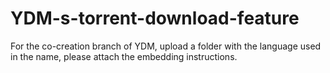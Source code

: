 # YDM-s-torrent-download-feature
For the co-creation branch of YDM, upload a folder with the language used in the name, please attach the embedding instructions.
